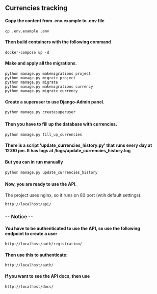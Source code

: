 ## Currencies tracking

#### Copy the content from .env.example to .env file
```
cp .env.example .env
```

#### Then build containers with the following command

```
docker-compose up -d
```

#### Make and apply all the migrations.
```
python manage.py makemigrations project
python manage.py migrate project
python manage.py migrate
python manage.py makemigrations currency
python manage.py migrate currency
```

#### Create a superuser to use Django-Admin panel.
```
python manage.py createsuperuser
```
###


#### Then you have to fill up the database with currencies.
```
python manage.py fill_up_currencies
```

#### There is a script 'update_currencies_history.py' that runs every day at 12:00 pm. It has logs at /logs/update_currencies_history.log
#### But you can in run manually
```
python manage.py update_currencies_history
```

###
#### Now, you are ready to use the API.
The project uses nginx, so it runs on 80 port (wtih default settings).
```
http://localhost/api/
```
### -- Notice --
#### You have to be authenticated to use the API, so use the following endpoint to create a user
```
http://localhost/auth/registration/
```

####
#### Then use this to authenticate:
```
http://localhost/auth/
```

#### If you want to see the API docs, then use
```
http://localhost/docs/
```

####
